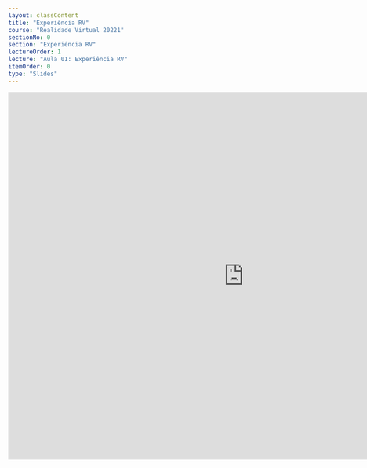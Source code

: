 ```yaml
---
layout: classContent
title: "Experiência RV"
course: "Realidade Virtual 20221"
sectionNo: 0
section: "Experiência RV"
lectureOrder: 1
lecture: "Aula 01: Experiência RV"
itemOrder: 0
type: "Slides"
---
```


<iframe src="https://docs.google.com/presentation/d/e/2PACX-1vThWYuHP3VJQiH1hw4QVaU_jYVEdLHF6mBWds5vwWgzJ-pmg0FqVzNHryDDPZHj9ekdC_3SAu_TVmN6/embed?start=false&loop=false&delayms=3000" frameborder="0" width="960" height="749" allowfullscreen="true" mozallowfullscreen="true" webkitallowfullscreen="true"></iframe>